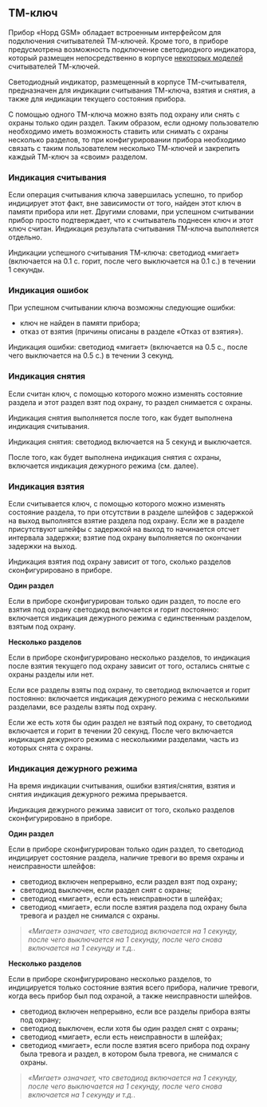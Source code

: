 
## ТМ-ключ

Прибор «Норд GSM» обладает встроенным интерфейсом для подключения считывателей ТМ-ключей. Кроме того, в приборе предусмотрена возможность подключение светодиодного индикатора, который размещен непосредственно в корпусе [некоторых моделей](http://shop.cnord.ru/control-devices/rtm-01.html) считывателей ТМ-ключей.

Светодиодный индикатор, размещенный в корпусе ТМ-считывателя, предназначен для индикации считывания ТМ-ключа, взятия и снятия, а также для индикации текущего состояния прибора.

С помощью одного ТМ-ключа можно взять под охрану или снять с охраны только один раздел. Таким образом, если одному пользователю необходимо иметь возможность ставить или снимать с охраны несколько разделов, то при конфигурировании прибора необходимо связать с таким пользователем несколько ТМ-ключей и закрепить каждый ТМ-ключ за «своим» разделом.

### Индикация считывания

Если операция считывания ключа завершилась успешно, то прибор индицирует этот факт, вне зависимости от того, найден этот ключ в памяти прибора или нет. Другими словами, при успешном считывании прибор просто подтверждает, что к считыватель поднесен ключ и этот ключ считан. Индикация результата считывания ТМ-ключа выполняется отдельно.

Индикации успешного считывания ТМ-ключа: светодиод «мигает» (включается на 0.1 с. горит, после чего выключается на 0.1 с.) в течении 1 секунды.

### Индикация ошибок

При успешном считывании ключа возможны следующие ошибки:

* ключ не найден в памяти прибора;
* отказ от взятия (причины описаны в разделе «Отказ от взятия»).

Индикация ошибки: светодиод «мигает» (включается на 0.5 с., после чего выключается на 0.5 с.) в течении 3 секунд.

### Индикация снятия

Если считан ключ, с помощью которого можно изменять состояние раздела и этот раздел взят под охрану, то раздел снимается с охраны.

Индикация снятия выполняется после того, как будет выполнена индикация считывания.

Индикация снятия: светодиод включается на 5 секунд и выключается.

После того, как будет выполнена индикация снятия с охраны, включается индикация дежурного режима (см. далее).

### Индикация взятия

Если считывается ключ, с помощью которого можно изменять состояние раздела, то при отсутствии в разделе шлейфов с задержкой на выход выполнятся взятие раздела под охрану. Если же в разделе присутствуют шлейфы с задержкой на выход то начинается отсчет интервала задержки; взятие под охрану выполняется по окончании задержки на выход.

Индикация взятия под охрану зависит от того, сколько разделов сконфигурировано в приборе.

**Один раздел**

Если в приборе сконфигурирован только один раздел, то после его взятия под охрану светодиод включается и горит постоянно: включается индикация дежурного режима с единственным разделом, взятым под охрану.

**Несколько разделов**

Если в приборе сконфигурировано несколько разделов, то индикация после взятия текущего под охрану зависит от того, остались снятые с охраны разделы или нет.

Если все разделы взяты под охрану, то светодиод включается и горит постоянно: включается индикация дежурного режима с несколькими разделами, все разделы взяты под охрану.

Если же есть хотя бы один раздел не взятый под охрану, то светодиод включается и горит в течении 20 секунд. После чего включается индикация дежурного режима с несколькими разделами, часть из которых снята с охраны.

### Индикация дежурного режима

На время индикации считывания, ошибки взятия/снятия, взятия и снятия индикация дежурного режима 
прерывается.

Индикация дежурного режима зависит от того, сколько разделов сконфигурировано в приборе.

**Один раздел**

Если в приборе сконфигурирован только один раздел, то светодиод индицирует состояние раздела, наличие тревоги во время охраны и неисправности шлейфов:

* светодиод включен непрерывно, если раздел взят под охрану;
* светодиод выключен, если раздел снят с охраны;
* светодиод «мигает», если есть неисправности в шлейфах;
* светодиод «мигает», если после взятия раздела под охрану была тревога и раздел не снимался с охраны.

> *«Мигает» означает, что светодиод включается на 1 секунду, после чего выключается на 1 секунду, после чего снова включается на 1 секунду и т.д.*.

**Несколько разделов**

Если в приборе сконфигурировано несколько разделов, то индицируется только состояние взятия всего прибора, наличие тревоги, когда весь прибор был под охраной, а также неисправности шлейфов.

* светодиод включен непрерывно, если все разделы прибора взяты под охрану;
* светодиод выключен, если хотя бы один раздел снят с охраны;
* светодиод «мигает», если есть неисправности в шлейфах;
* светодиод «мигает», если после взятия всего прибора под охрану была тревога и раздел, в котором была тревога, не снимался с охраны.

> *«Мигает» означает, что светодиод включается на 1 секунду, после чего выключается на 1 секунду, после чего снова включается на 1 секунду и т.д.*.





